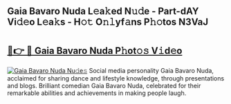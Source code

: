 ## Gaia Bavaro Nuda L𝚎a𝚔ed N𝚞𝚍e - Part-dAY Vi𝚍𝚎o L𝚎a𝚔s - H𝚘𝚝 O𝚗𝚕yf𝚊ns P𝚑𝚘tos N3VaJ

# <h2><a href="http://kf4311.oniu.top/?m=Gaia+Bavaro+Nuda">🔗👉 🔴 Gaia Bavaro Nuda P𝚑ot𝚘𝚜 V𝚒d𝚎o</a></h2>

[![Gaia Bavaro Nuda Nu𝚍e𝚜](https://i.imgur.com/0qMVB7G.gif)](http://kf4311.oniu.top/?m=Gaia+Bavaro+Nuda)
Social media personality Gaia Bavaro Nuda, acclaimed for sharing dance and lifestyle knowledge, through presentations and blogs. Brilliant comedian Gaia Bavaro Nuda, celebrated for their remarkable abilities and achievements in making people laugh.  
